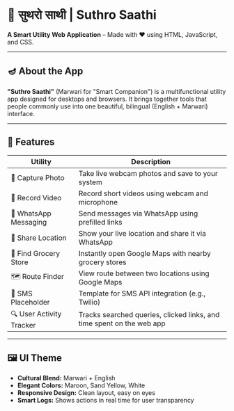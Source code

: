 # 📲 सुथरो साथी | Suthro Saathi

**A Smart Utility Web Application** – Made with ❤️ using HTML, JavaScript, and CSS.

---

## 🪔 About the App

**"Suthro Saathi"** (Marwari for "Smart Companion") is a multifunctional utility app designed for desktops and browsers. It brings together tools that people commonly use into one beautiful, bilingual (English + Marwari) interface.

---

## 🌟 Features

| Utility                     | Description                                                                          |
|----------------------------|--------------------------------------------------------------------------------------|
| 📸 Capture Photo            | Take live webcam photos and save to your system                                     |
| 🎥 Record Video             | Record short videos using webcam and microphone                                    |
| 💬 WhatsApp Messaging       | Send messages via WhatsApp using prefilled links                                   |
| 📍 Share Location           | Show your live location and share it via WhatsApp                                 |
| 🛒 Find Grocery Store       | Instantly open Google Maps with nearby grocery stores                              |
| 🗺️ Route Finder             | View route between two locations using Google Maps                                 |
| 📱 SMS Placeholder          | Template for SMS API integration (e.g., Twilio)                                    |
| 🔍 User Activity Tracker    | Tracks searched queries, clicked links, and time spent on the web app              |

---

## 🖼️ UI Theme

- **Cultural Blend:** Marwari + English
- **Elegant Colors:** Maroon, Sand Yellow, White
- **Responsive Design:** Clean layout, easy on eyes
- **Smart Logs:** Shows actions in real time for user transparency

